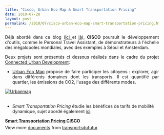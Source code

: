 ```yaml
---
title: "Cisco, Urban Eco Map & Smart Transportation Pricing"
date: 2010-07-28
layout: post
permalink: /2010/07/cisco-urban-eco-map-smart-transportation-pricing.html
---
```


<p style="text-align: justify">Déjà abordé dans ce blog (<a href="/2010/02/personnal-travel-assistant-cisco.html" target="_blank">ici </a>et <a href="/2010/02/interdit-de-surfer-en-conduisant-.html" target="_blank">là</a>), <strong>CISCO </strong>poursuit le développement d'outils, comme le Personal Travel Assistant, de démonstrateurs à l'échelle des mégalopoles mondiales, avec des exemples à Séoul et Amsterdam.</p><p style="text-align: justify">Deux projets sont présentés ci dessous réalisés dans le cadre du projet <a href="http://www.cisco.com/web/about/ac79/ps/cud.html" target="_blank">Connected Urban Development</a>: </p><ul style="text-align: justify"><li><a href="http://ams.urbanecomap.org/?locale=en_US#/explore" target="_blank">Urban Eco Map</a> propose de faire participer les citoyens : explorer, agir dans différents domaines dont les transports. Il est quantifié par quartier, les émissions de CO2, l'usage des différents modes.</li> </ul> <a href="/wp-content/uploads/sites/6/old/6a0120a66d2ad4970b013485c60594970c-pi.jpg" rel="lightbox"><img alt="Urbanmap" border="0" class="asset asset-image at-xid-6a0120a66d2ad4970b013485c60594970c " src="/wp-content/uploads/sites/6/old/6a0120a66d2ad4970b013485c60594970c-500pi.jpg" style="margin-left: auto;margin-right: auto" title="Urbanmap" /></a> <br /> <br /><ul> <li><em>Smart Transportation Pricing</em> étudie les bénéfices de tarifs de mobilité dynamique, sujet abordé également <a href="/2010/07/quand-le-yield-management-setendra-a-tous-les-modes-de-transport.html" target="_blank">ici</a>.</li> </ul>   <!--more-->    <div id="__ss_4857310" style="width: 477px"><strong style="margin: 12px 0pt 4px"><a href="http://www.slideshare.net/transportsdufutur/smart-transportation-pricing-cisco" title="Smart Transportation Pricing CISCO">Smart Transportation Pricing CISCO</a></strong><div style="padding: 5px 0pt 12px">View more <a href="http://www.slideshare.net/">documents</a> from <a href="http://www.slideshare.net/transportsdufutur">transportsdufutur</a>.</div></div>
